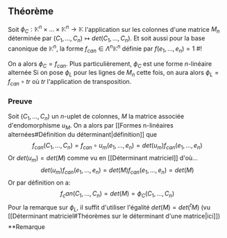 ## Théorème
Soit $\phi_C : \mathbb K^n \times \dots \times \mathbb K^n \to \mathbb K$ l'application sur les colonnes d'une matrice $M_n$ déterminée par
$(C_1, \dots, C_n) \mapsto det(C_1, \dots, C_n)$. Et soit aussi pour la base canonique de $\mathbb K^n$, la forme $f_{can} \in \Lambda^n\mathbb K^n$ définie par $f(e_1, \dots, e_n) = 1$ #!

On a alors $\phi_C = f_{can}$. Plus particulièrement, $\phi_C$ est une forme $n$-linéaire alternée
Si on pose $\phi_L$ pour les lignes de $M_n$ cette fois, on aura alors $\phi_L = f_{can} \circ tr$ où $tr$ l'application de transposition.

### Preuve
Soit $(C_1, \dots, C_n)$ un $n$-uplet de colonnes, $M$ la matrice associée d'endomorphisme $u_M$.
On a alors par [[Formes n-linéaires alternées#Définition du déterminant|définition]] que
$$f_{can}(C_1, \dots, C_n) = f_{can} \circ u_m(e_1, \dots,e_n) = det(u_m)f_{can}(e_1, \dots, e_n)$$
Or $det(u_m) = det(M)$ comme vu en [[Déterminant matriciel]] d'où...
$$det(u_m)f_{can}(e_1, \dots, e_n) = det(M)f_{can}(e_1, \dots, e_n)= det(M)$$
Or par définition on a:
$$f_can(C_1, \dots, C_n) = det(M) = \phi_C(C_1, \dots, C_n)$$
Pour la remarque sur $\phi_L$, il suffit d'utiliser l'égalité $det(M) = det(^tM)$ (vu [[Déterminant matriciel#Théorèmes sur le déterminant d'une matrice|ici]])
$$\tag*{$\blacksquare$}$$
**Remarque